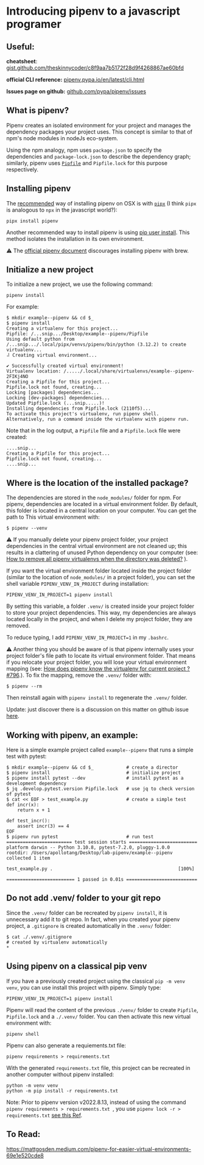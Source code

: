 # Introducing pipenv to a javascript programer


## Useful:

**cheatsheet**: [gist.github.com/theskinnycoder/c8f9aa7b5172f28d9f4268867ae60bfd](https://gist.github.com/theskinnycoder/c8f9aa7b5172f28d9f4268867ae60bfd)

**official CLI reference:**  [pipenv.pypa.io/en/latest/cli.html](https://pipenv.pypa.io/en/latest/cli.html#pipenv) 

**Issues page on github:** [github.com/pypa/pipenv/issues](https://github.com/pypa/pipenv/issues)


## What is pipenv?

Pipenv creates an isolated environment for your project and manages the dependency packages your project uses. This concept is similar to that of npm's node modules in nodeJs eco-system. 

Using the npm analogy, npm uses `package.json` to specify the dependencies and `package-lock.json` to describe the dependency graph; similarly, pipenv uses [`Pipfile`](https://github.com/pypa/pipfile) and `Pipfile.lock` for this purpose respectively.


## Installing pipenv

The [recommended](https://pipenv.pypa.io/en/latest/install/#isolated-installation-of-pipenv-with-pipx) way of installing pipenv on OSX is with [`pipx`](https://github.com/pypa/pipx) (I think `pipx` is analogous to `npx` in the javascript world?):

```
pipx install pipenv 
```

Another recommended way to install pipenv is using [pip user install](https://pip.pypa.io/en/stable/user_guide/#user-installs).  This method isolates the installation in its own environment. 

:warning: The [official pipenv document](https://pipenv.pypa.io/en/latest/#install-pipenv-today) discourages installing pipenv with brew. 


## Initialize a new project

To initialize a new project, we use the following command:

```
pipenv install
```

For example:

```
$ mkdir example--pipenv && cd $_  
$ pipenv install
Creating a virtualenv for this project...
Pipfile: /...snip.../Desktop/example--pipenv/Pipfile
Using default python from /...snip.../.local/pipx/venvs/pipenv/bin/python (3.12.2) to create virtualenv...
⠼ Creating virtual environment...

✔ Successfully created virtual environment!
Virtualenv location: /...../.local/share/virtualenvs/example--pipenv-2FIKj4NO
Creating a Pipfile for this project...
Pipfile.lock not found, creating...
Locking [packages] dependencies...
Locking [dev-packages] dependencies...
Updated Pipfile.lock (...snip.....)!
Installing dependencies from Pipfile.lock (2110f5)...
To activate this project's virtualenv, run pipenv shell.
Alternatively, run a command inside the virtualenv with pipenv run.
```

Note that in the log output, a `Pipfile` file and a `Pipfile.lock` file were created:

```
....snip...
Creating a Pipfile for this project...
Pipfile.lock not found, creating...
....snip...

```


## Where is the location of the installed package?

The dependencies are stored in the `node_modules/` folder for npm.  For pipenv, dependencies are  located in a virtual environment folder.  By default, this folder is located in a central location on your computer.  You can get the path to This virtual environment with: 

```
$ pipenv --venv
```

:warning: If you manually delete your pipenv project folder, your project dependencies in the central virtual environment are not cleaned up; this results in a clattering of unused Python dependency on your computer (see: 
[How to remove all pipenv virtualenvs when the directory was deleted?](https://stackoverflow.com/questions/65126606/how-to-remove-all-pipenv-virtualenvs-when-the-directory-was-deleted)
). 

If you want the virtual environment folder located inside the project folder (similar to the location of `node_modules/` in a project folder), you can set the shell variable `PIPENV_VENV_IN_PROJECT` during installation:

```
PIPENV_VENV_IN_PROJECT=1 pipenv install
```
By setting this variable, a folder `.venv/` is created inside your project folder to store your project dependencies. This way, my dependencies are always located locally in the project, and when I delete my project folder, they are removed. 

To reduce typing, I add `PIPENV_VENV_IN_PROJECT=1` in my `.bashrc`.  

:warning: Another thing you should be aware of is that pipenv internally uses your project folder's file path to locate its virtual environment folder. That means if you relocate your project folder, you will lose your virtual environment mapping (see: [How does pipenv know the virtualenv for current project ? #796](https://github.com/pypa/pipenv/issues/796).). To fix the mapping, remove the `.venv/` folder with:  

```
$ pipenv --rm
```

Then reinstall again with `pipenv install` to regenerate the `.venv/` folder.

Update: just discover there is a discussion on this matter on github issue [here](https://github.com/pypa/pipenv/issues/796).



## Working with pipenv, an example:


Here is a simple example project called `example--pipenv` that runs a simple test with pytest:

```
$ mkdir example--pipenv && cd $_            # create a director
$ pipenv install                            # initialize project
$ pipenv install pytest --dev               # install pytest as a development dependency 
$ jq .develop.pytest.version Pipfile.lock   # use jq to check version of pytest
$ cat << EOF > test_example.py              # create a simple test
def incr(x):
    return x + 1

def test_incr():
    assert incr(3) == 4
EOF
$ pipenv run pytest                         # run test
======================== test session starts =========================
platform darwin -- Python 3.10.8, pytest-7.2.0, pluggy-1.0.0
rootdir: /Users/apollotang/Desktop/lab-pipenv/example--pipenv
collected 1 item

test_example.py .                                              [100%]

========================= 1 passed in 0.01s ==========================    
```

## Do not add  .venv/ folder to your git repo

Since the `.venv/` folder can be recreated by `pipenv install`, it is unnecessary add it to git repo. In fact, when you created your pipenv project, a `.gitignore` is created automatically in the `.venv/` folder: 

```
$ cat ./.venv/.gitignore
# created by virtualenv automatically
*
```


## Using pipenv on a classical pip venv

If you have a previously created project using the classical `pip -m venv venv`,  you can use install this project with pipenv. Simply type: 

```
PIPENV_VENV_IN_PROJECT=1 pipenv install
```

Pipenv will read the content of the previous `./venv/` folder to create `Pipfile`, `Pipfile.lock` and a `./.venv/` folder. You can then activate this new virtual environment with:

```
pipenv shell
```

Pipenv can also generate a requiements.txt file: 

```
pipenv requirements > requirements.txt  
```

With the generated `requirements.txt` file, this project can be recreated in another computer without pipenv installed: 

```
python -m venv venv
python -m pip install -r requirements.txt
```

Note: Prior to pipenv version v2022.8.13, instead of using the command `pipenv requirements > requirements.txt `, you use `pipenv lock -r > requirements.txt` [see this Ref](https://stackoverflow.com/a/73352657).


## To Read:

https://mattgosden.medium.com/pipenv-for-easier-virtual-environments-69e1e520cde8







